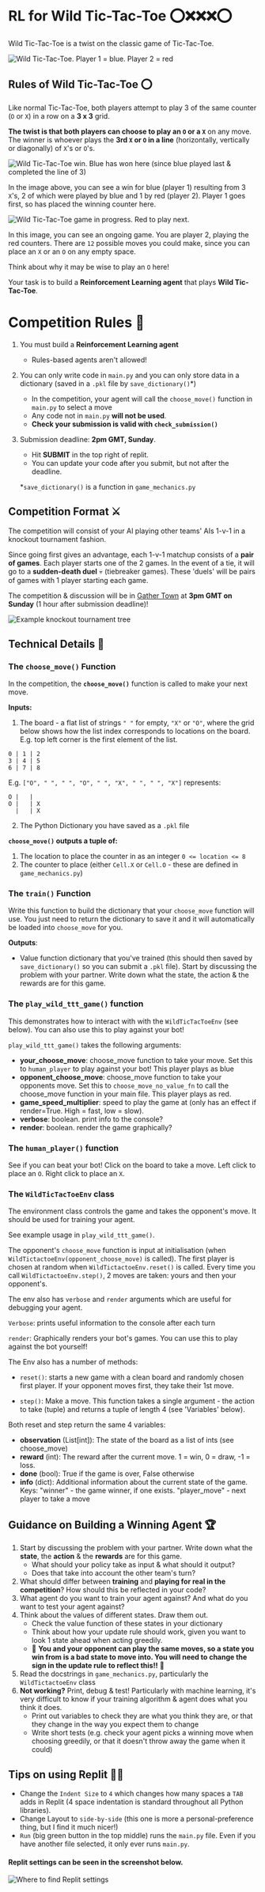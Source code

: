 # RL for Wild Tic-Tac-Toe :o::x::x::x::o:

Wild Tic-Tac-Toe is a twist on the classic game of Tic-Tac-Toe.

![Wild Tic-Tac-Toe. Player 1 = blue. Player 2 = red](images/wildttt.jpeg)

## Rules of Wild Tic-Tac-Toe :o:

Like normal Tic-Tac-Toe, both players attempt to play 3 of the same counter (`O` or `X`) in a row on a **3 x 3** grid.

**The twist is that both players can choose to play an `O` or a `X`** on any move. The winner is whoever plays the **3rd `X` or `O` in a line** (horizontally, vertically or diagonally) of `X`'s or `O`'s.

![Wild Tic-Tac-Toe win. Blue has won here (since blue played last & completed the line of 3)](images/wild_ttt_win.jpeg)

In the image above, you can see a win for blue (player 1) resulting from 3 `X`'s, 2 of which were played by blue and 1 by red (player 2). Player 1 goes first, so has placed the winning counter here.

![Wild Tic-Tac-Toe game in progress. Red to play next.](images/wild_ttt_ongoing.jpeg)

In this image, you can see an ongoing game. You are player 2, playing the red counters. There are `12` possible moves you could make, since you can place an `X` or an `O` on any empty space.

Think about why it may be wise to play an `O` here!

Your task is to build a **Reinforcement Learning agent** that plays **Wild Tic-Tac-Toe**.

# Competition Rules :scroll:

1. You must build a **Reinforcement Learning agent**
   - Rules-based agents aren't allowed!
2. You can only write code in `main.py` and you can only store data in a dictionary (saved in a `.pkl` file by `save_dictionary()`\*)
   - In the competition, your agent will call the `choose_move()` function in `main.py` to select a move
   - Any code not in `main.py` **will not be used**.
   - **Check your submission is valid with `check_submission()`**
3. Submission deadline: **2pm GMT, Sunday**.

   - Hit **SUBMIT** in the top right of replit.
   - You can update your code after you submit, but not after the deadline.

   \*`save_dictionary()` is a function in `game_mechanics.py`

## Competition Format :crossed_swords:

The competition will consist of your AI playing other teams' AIs 1-v-1 in a knockout tournament fashion.

Since going first gives an advantage, each 1-v-1 matchup consists of a **pair of games**. Each player starts one of the 2 games. In the event of a tie, it will go to a **sudden-death duel** :skull: (tiebreaker games). These 'duels' will be pairs of games with 1 player starting each game.

The competition & discussion will be in [Gather Town](https://app.gather.town/app/nJwquzJjD4TLKcTy/Delta%20Academy) at **3pm GMT on Sunday** (1 hour after submission deadline)!

![Example knockout tournament tree](./images/tournament_tree.png)

## Technical Details :hammer:

### The **`choose_move()`** Function

In the competition, the **`choose_move()`** function is called to make your next move.

**Inputs:**

1. The board - a flat list of strings `" "` for empty, `"X"` or `"O"`, where the grid below shows how the list index corresponds to locations on the board. E.g. top left corner is the first element of the list.

```
0 | 1 | 2
3 | 4 | 5
6 | 7 | 8
```

E.g. `["O", " ", " ", "O", " ", "X", " ", " ", "X"]` represents:

```
O |   |
O |   | X
  |   | X
```

2. The Python Dictionary you have saved as a `.pkl` file

**`choose_move()` outputs a tuple of:**

1. The location to place the counter in as an integer `0 <= location <= 8`
2. The counter to place (either `Cell.X` or `Cell.O` - these are defined in `game_mechanics.py`)

### The **`train()`** Function

Write this function to build the dictionary that your `choose_move` function will use. You just need to return the dictionary to save it and it will automatically be loaded into `choose_move` for you.

**Outputs**:

- Value function dictionary that you've trained (this should then saved by `save_dictionary()` so you can submit a `.pkl` file). Start by discussing the problem with your partner. Write down what the state, the action & the rewards are for this game.

### The **`play_wild_ttt_game()`** function

This demonstrates how to interact with with the `WildTicTacToeEnv` (see below). You can also use this to play against your bot!

`play_wild_ttt_game()` takes the following arguments:

- **your_choose_move**: choose_move function to take your move. Set this to `human_player` to play against your bot! This player plays as blue
- **opponent_choose_move**: choose_move function to take your opponents move. Set this to `choose_move_no_value_fn` to call the choose_move function in your main file. This player plays as red.
- **game_speed_multiplier**: speed to play the game at (only has an effect if render=True. High = fast, low = slow).
- **verbose**: boolean. print info to the console?
- **render**: boolean. render the game graphically?

### The **`human_player()`** function

See if you can beat your bot! Click on the board to take a move. Left click to place an `O`. Right click to place an `X`.

### The **`WildTicTacToeEnv`** class

The environment class controls the game and takes the opponent's move. It should be used for training your agent.

See example usage in <code style="white-space:nowrap;">play_wild_ttt_game()</code>.

The opponent's <code style="white-space:nowrap;">choose_move</code> function is input at initialisation (when <code style="white-space:nowrap;">WildTictactoeEnv(opponent_choose_move)</code> is called). The first player is chosen at random when <code style="white-space:nowrap;">WildTictactoeEnv.reset()</code> is called. Every time you call <code style="white-space:nowrap;">WildTictactoeEnv.step()</code>, 2 moves are taken: yours and then your opponent's.

The env also has `verbose` and `render` arguments which are useful for debugging your agent.

`Verbose`: prints useful information to the console after each turn

`render`: Graphically renders your bot's games. You can use this to play against the bot yourself!

The Env also has a number of methods:

- `reset()`: starts a new game with a clean board and randomly chosen first player. If your opponent moves first, they take their 1st move.

- `step()`: Make a move. This function takes a single argument - the action to take (tuple) and returns a tuple of length 4 (see 'Variables' below).

Both reset and step return the same 4 variables:

- **observation** (List[int]): The state of the board as a list of ints (see choose_move)
- **reward** (int): The reward after the current move. 1 = win, 0 = draw, -1 = loss.
- **done** (bool): True if the game is over, False otherwise
- **info** (dict): Additional information about the current state of the game. Keys: "winner" - the game winner, if one exists. "player_move" - next player to take a move

## Guidance on Building a Winning Agent :trophy:

1. Start by discussing the problem with your partner. Write down what the **state**, the **action** & the **rewards** are for this game.
   - What should your policy take as input & what should it output?
   - Does that take into account the other team's turn?
2. What should differ between **training** and **playing for real in the competition**? How should this be reflected in your code?
3. What agent do you want to train your agent against? And what do you want to test your agent against?
4. Think about the values of different states. Draw them out.
   - Check the value function of these states in your dictionary
   - Think about how your update rule should work, given you want to look 1 state ahead when acting greedily.
   - :rotating_light: **You and your opponent can play the same moves, so a state you win from is a bad state to move into. You will need to change the sign in the update rule to reflect this!!** :rotating_light:
5. Read the docstrings in `game_mechanics.py`, particularly the `WildTictactoeEnv` class
6. **Not working?** Print, debug & test! Particularly with machine learning, it's very difficult to know if your training algorithm & agent does what you think it does.
   - Print out variables to check they are what you think they are, or that they change in the way you expect them to change
   - Write short tests (e.g. check your agent picks a winning move when choosing greedily, or that it doesn't throw away the game when it could)

## Tips on using Replit :technologist:

- Change the `Indent Size` to `4` which changes how many spaces a `TAB` adds in Replit (4 space indentation is standard throughout all Python libraries).
- Change Layout to `side-by-side` (this one is more a personal-preference thing, but I find it much nicer!)
- `Run` (big green button in the top middle) runs the `main.py` file. Even if you have another file selected, it only ever runs `main.py`.

#### Replit settings can be seen in the screenshot below.

![Where to find Replit settings](images/replit_settings.png)

